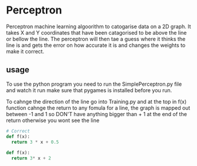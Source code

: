 # Perceptron
Perceptron machine learning algoorithm to catogarise data on a 2D graph.
It takes X and Y coordinates that have been catagorised to be above the line or bellow the line. The perceptron will then tae a guess
where it thinks the line is and gets the error on how accurate it is and changes the weights to make it correct.

## usage
To use the python program you need to run the SimplePerceptron.py file and watch it run
make sure that pygames is installed before you run.

To cahnge the direction of the line go into Training.py and at the top in f(x) function cahnge the return to any fomula for a line,
the graph is mapped out between -1 and 1 so DON'T have anything bigger than + 1 at the end of the return otherwise you wont see the line
```python
# Correct
def f(x):
  return 3 * x + 0.5
  
def f(x):
  return 3* x + 2
```

